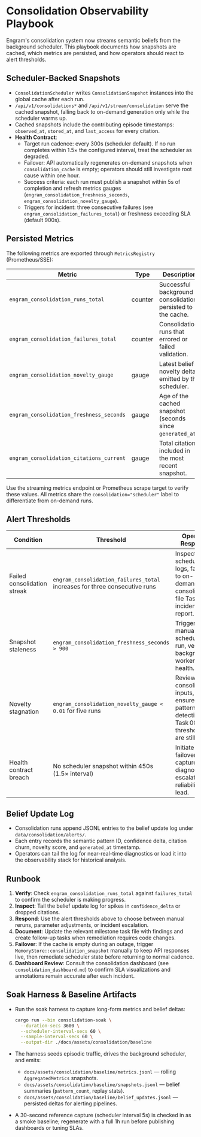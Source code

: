# Consolidation Observability Playbook

Engram's consolidation system now streams semantic beliefs from the background scheduler. This playbook documents how snapshots are cached, which metrics are persisted, and how operators should react to alert thresholds.

## Scheduler-Backed Snapshots

- `ConsolidationScheduler` writes `ConsolidationSnapshot` instances into the global cache after each run.
- `/api/v1/consolidations*` and `/api/v1/stream/consolidation` serve the cached snapshot, falling back to on-demand generation only while the scheduler warms up.
- Cached snapshots include the contributing episode timestamps: `observed_at`, `stored_at`, and `last_access` for every citation.
- **Health Contract**:
  - Target run cadence: every 300s (scheduler default). If no run completes within 1.5× the configured interval, treat the scheduler as degraded.
  - Failover: API automatically regenerates on-demand snapshots when `consolidation_cache` is empty; operators should still investigate root cause within one hour.
  - Success criteria: each run must publish a snapshot within 5s of completion and refresh metrics gauges (`engram_consolidation_freshness_seconds`, `engram_consolidation_novelty_gauge`).
  - Triggers for incident: three consecutive failures (see `engram_consolidation_failures_total`) or freshness exceeding SLA (default 900s).

## Persisted Metrics

The following metrics are exported through `MetricsRegistry` (Prometheus/SSE):

| Metric | Type | Description |
| --- | --- | --- |
| `engram_consolidation_runs_total` | counter | Successful background consolidations persisted to the cache. |
| `engram_consolidation_failures_total` | counter | Consolidation runs that errored or failed validation. |
| `engram_consolidation_novelty_gauge` | gauge | Latest belief novelty delta emitted by the scheduler. |
| `engram_consolidation_freshness_seconds` | gauge | Age of the cached snapshot (seconds since `generated_at`). |
| `engram_consolidation_citations_current` | gauge | Total citations included in the most recent snapshot. |

Use the streaming metrics endpoint or Prometheus scrape target to verify these values. All metrics share the `consolidation="scheduler"` label to differentiate from on-demand runs.

## Alert Thresholds

| Condition | Threshold | Operator Response |
| --- | --- | --- |
| Failed consolidation streak | `engram_consolidation_failures_total` increases for three consecutive runs | Inspect scheduler logs, failover to on-demand consolidation, file Task 006 incident report. |
| Snapshot staleness | `engram_consolidation_freshness_seconds > 900` | Trigger manual scheduler run, verify background worker health. |
| Novelty stagnation | `engram_consolidation_novelty_gauge < 0.01` for five runs | Review consolidation inputs, ensure pattern detection Task 002 thresholds are still valid. |
| Health contract breach | No scheduler snapshot within 450s (1.5× interval) | Initiate failover run, capture diagnostics, escalate to reliability lead. |

## Belief Update Log

- Consolidation runs append JSONL entries to the belief update log under `data/consolidation/alerts/`.
- Each entry records the semantic pattern ID, confidence delta, citation churn, novelty score, and `generated_at` timestamp.
- Operators can tail the log for near-real-time diagnostics or load it into the observability stack for historical analysis.

## Runbook

1. **Verify**: Check `engram_consolidation_runs_total` against `failures_total` to confirm the scheduler is making progress.
2. **Inspect**: Tail the belief update log for spikes in `confidence_delta` or dropped citations.
3. **Respond**: Use the alert thresholds above to choose between manual reruns, parameter adjustments, or incident escalation.
4. **Document**: Update the relevant milestone task file with findings and create follow-up tasks when remediation requires code changes.
5. **Failover**: If the cache is empty during an outage, trigger `MemoryStore::consolidation_snapshot` manually to keep API responses live, then remediate scheduler state before returning to normal cadence.
6. **Dashboard Review**: Consult the consolidation dashboard (see `consolidation_dashboard.md`) to confirm SLA visualizations and annotations remain accurate after each incident.

## Soak Harness & Baseline Artifacts

- Run the soak harness to capture long-form metrics and belief deltas:

  ```bash
  cargo run --bin consolidation-soak \
    --duration-secs 3600 \
    --scheduler-interval-secs 60 \
    --sample-interval-secs 60 \
    --output-dir ./docs/assets/consolidation/baseline
  ```

- The harness seeds episodic traffic, drives the background scheduler, and emits:
  - `docs/assets/consolidation/baseline/metrics.jsonl` — rolling `AggregatedMetrics` snapshots.
  - `docs/assets/consolidation/baseline/snapshots.jsonl` — belief summaries (`pattern_count`, replay stats).
  - `docs/assets/consolidation/baseline/belief_updates.jsonl` — persisted deltas for alerting pipelines.
- A 30-second reference capture (scheduler interval 5s) is checked in as a smoke baseline; regenerate with a full 1h run before publishing dashboards or tuning SLAs.
